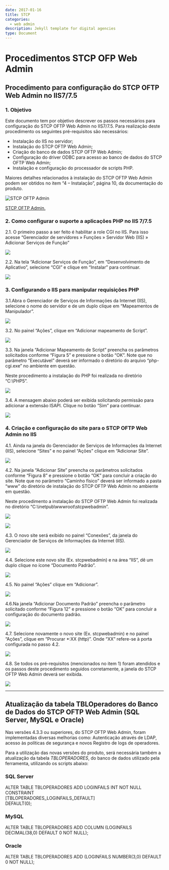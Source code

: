 ```yaml
---
date: 2017-01-16
title: STCP
categories:
  - web admin
description: Jekyll template for digital agencies
type: Document
---
```



# Procedimentos STCP OFP Web Admin

## **Procedimento para configuração do STCP OFTP Web Admin no IIS7/7.5**

### 1. Objetivo
Este documento tem por objetivo descrever os passos necessários para configuração do STCP OFTP Web Admin no IIS7/7.5. Para realização deste procedimento os seguintes pré-requisitos são necessários:  

* Instalação do IIS no servidor;  
* Instalação do STCP OFTP Web Admin;  
* Criação do banco de dados STCP OFTP Web Admin;  
* Configuração do driver ODBC para acesso ao banco de dados do STCP OFTP Web Admin;  
* Instalação e configuração do processador de scripts PHP.  
 
Maiores detalhes relacionados à instalação do STCP OFTP Web Admin podem ser obtidos no item “4 – Instalação”, página 10, da documentação do produto.

![STCP OFTP Admin](http://www.riversoft.com.br/images/logo-riversoft.png)

[STCP OFTP Admin.](http://www.riversoft.com.br/downloads/manuais/STCPWebAdmin_4_0-PTB-Rev1.1.pdf)  

### 2. Como configurar o suporte a aplicações PHP no IIS 7/7.5

2.1. O primeiro passo a ser feito é habilitar a role CGI no IIS. Para isso acesse “Gerenciador de servidores » Funções » Servidor Web (IIS) » Adicionar Serviços de Função” 

![](/images/imagem2/img150.png)

2.2. Na tela “Adicionar Serviços de Função”, em “Desenvolvimento de Aplicativo”, selecione “CGI” e clique em “Instalar” para continuar.

![](/images/imagem2/img151.png) 

### 3. Configurando o IIS para manipular requisições PHP 

3.1.Abra o Gerenciador de Serviços de Informações da Internet (IIS), selecione o nome do servidor e de um
duplo clique em “Mapeamentos de Manipulador”.

![](/images/imagem2/img152.png) 

3.2. No painel “Ações”, clique em “Adicionar mapeamento de Script”. 

![](/images/imagem2/img153.png) 

3.3. Na janela “Adicionar Mapeamento de Script” preencha os parâmetros solicitados conforme “Figura 5” e pressione o botão “OK”. Note que no parâmetro “Executável” deverá ser informado o diretório do arquivo “php-cgi.exe” no ambiente em questão.

Neste procedimento a instalação do PHP foi realizada no diretório “C:\PHP5”.

![](/images/imagem2/img154.png) 

3.4. A mensagem abaixo poderá ser exibida solicitando permissão para adicionar a extensão ISAPI. Clique no botão “Sim” para continuar. 

![](/images/imagem2/img155.png) 

### 4. Criação e configuração do site para o STCP OFTP Web Admin no IIS

4.1. Ainda na janela do Gerenciador de Serviços de Informações da Internet (IIS), selecione “Sites” e no painel “Ações” clique em “Adicionar Site”.

![](/images/imagem2/img156.png) 

4.2. Na janela “Adicionar Site” preencha os parâmetros solicitados conforme “Figura 8” e pressione o botão “OK” para concluir a criação do site. Note que no parâmetro “Caminho físico” deverá ser informado a pasta “www” do diretório de instalação do STCP OFTP Web Admin no ambiente em questão.

Neste procedimento a instalação do STCP OFTP Web Admin foi realizada no diretório “C:\inetpub\wwwroot\stcpwebadmin”.

![](/images/imagem2/img157.png) 

![](/images/imagem2/img158.png) 

4.3. O novo site será exibido no painel “Conexões”, da janela do Gerenciador de Serviços de Informações da
Internet (IIS). 

![](/images/imagem2/img159.png) 

4.4. Selecione este novo site (Ex. stcpwebadmin) e na área “IIS”, dê um duplo clique no ícone “Documento
Padrão”.

![](/images/imagem2/img160.png) 

4.5. No painel “Ações” clique em “Adicionar”.

![](/images/imagem2/img161.png) 

4.6.Na janela “Adicionar Documento Padrão” preencha o parâmetro solicitado conforme “Figura 12” e pressione o botão “OK” para concluir a configuração do documento padrão.

![](/images/imagem2/img162.png) 

4.7. Selecione novamente o novo site (Ex. stcpwebadmin) e no painel “Ações”, clique em “Procurar *:XX (http)”. Onde “XX” refere-se à porta configurada no passo 4.2.

![](/images/imagem2/img163.png) 

4.8. Se todos os pré-requisitos (mencionados no item 1) foram atendidos e os passos deste procedimento seguidos corretamente, a janela do STCP OFTP Web Admin deverá ser exibida.

![](/images/imagem2/img164.png) 

-----
## **Atualização da tabela TBLOperadores do Banco de Dados do STCP OFTP Web Admin (SQL Server, MySQL e Oracle)**

Nas versões 4.3.3 ou superiores, do STCP OFTP Web Admin, foram implementadas diversas melhorias como: Autenticação através de LDAP, acesso às políticas de segurança e novos Registro de logs de operadores.

Para a utilização das novas versões do produto, será necessária também a atualização da tabela _TBLOPERADORES_, do banco de dados utilizado pela ferramenta, utilizando os scripts abaixo:

### SQL Server

ALTER TABLE TBLOPERADORES ADD LOGINFAILS INT NOT NULL CONSTRAINT  
[TBLOPERADORES_LOGINFAILS_DEFAULT]  
DEFAULT(0);  

### MySQL
ALTER TABLE TBLOPERADORES ADD COLUMN (LOGINFAILS DECIMAL(38,0) DEFAULT 0 NOT NULL);

### Oracle
ALTER TABLE TBLOPERADORES ADD (LOGINFAILS NUMBER(3,0) DEFAULT 0 NOT NULL);